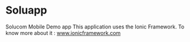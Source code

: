 # Soluapp
Solucom Mobile Demo app
This application uses the Ionic Framework. To know more about it : www.ionicframework.com
